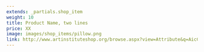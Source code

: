 ```yaml
---
extends: _partials.shop_item
weight: 10
title: Product Name, two lines
price: XX
image: images/shop_items/pillow.png
link: http://www.artinstituteshop.org/browse.aspx?view=Attribute&q=AicCollection#!/products
---
```

